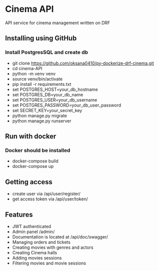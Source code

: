 # Cinema API
API service for cinema management written on DRF

## Installing using GitHub
### Install PostgresSQL and create db
- git clone https://github.com/oksana0410/py-dockerize-drf-cinema.git
- cd cinema-API
- python -m venv venv 
- source venv/bin/activate
- pip install -r requirements.txt
- set POSTGRES_HOST=your_db_hostname
- set POSTGRES_DB=your_db_name
- set POSTGRES_USER=your_db_username
- set POSTGRES_PASSWORD=your_db_user_password
- set SECRET_KEY=your_secret_key
- python manage.py migrate
- python manage.py runserver

## Run with docker
### Docker should be installed

- docker-compose build
- docker-compose up

## Getting access
- create user via /api/user/register/
- get access token via /api/user/token/

## Features
- JWT authenticated
- Admin panel /admin/
- Documentation is located at /api/doc/swagger/
- Managing orders and tickets
- Creating movies with genres and actors
- Creating Cinema halls
- Adding movies sessions
- Filtering movies and movie sessions
